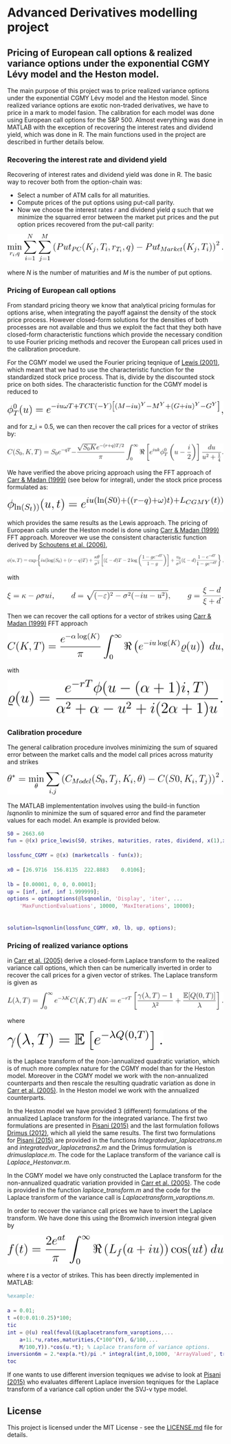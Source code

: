 # Advanced Derivatives modelling project

## Pricing of European call options & realized variance options under the exponential CGMY Lévy model and the Heston model.

The main purpose of this project was to price realized variance options under the exponential CGMY Lévy model and the Heston model. Since realized variance options are exotic non-traded derivatives, we have to price in a mark to model fasion. The calibration for each model was done using European call options for the S&P 500. Almost everything was done in MATLAB with the exception of recovering the interest rates and dividend yield, which was done in R. The main functions used in the project are described in further details below. 

### Recovering the interest rate and dividend yield

Recovering of interest rates and dividend yield was done in R. The basic way to recover both from the option-chain was:

* Select a number of ATM calls for all maturities.
* Compute prices of the put options using put-call parity.
* Now we choose the interest rates *r* and dividend yield *q* such that we minimize the squarred error between the market put prices and the put option prices recovered from the put-call parity:

<img src="images/eq1.svg" />

where *N* is the number of maturities and *M* is the number of put options. 


### Pricing of European call options

From standard pricing theory we know that analytical pricing formulas for options arise, when integrating the payoff against the density of the stock price process. However closed-form solutions for the densities of both processes are not available and thus we exploit the fact that they both have closed-form characteristic functions which provide the necessary condition to use Fourier pricing methods and recover the European call prices used in the calibration procedure. 

For the CGMY model we used the Fourier pricing teqnique of [Lewis (2001)](https://papers.ssrn.com/sol3/papers.cfm?abstract_id=282110), which meant that we had to use the characteristic function for the standardized stock price process. That is, divide by the discounted stock price on both sides. The characteristic function for the CGMY model is reduced to 

<img src="images/eq2.svg" />


and for z_i = 0.5, we can then recover the call prices for a vector of strikes by: 

<img src="images/eq3.svg" />


We have verified the above pricing approach using the FFT approach of [Carr & Madan (1999)](http://homepages.ulb.ac.be/~cazizieh/sp_files/CarrMadan%201998.pdf) (see below for integral), under the stock price process formulated as:

<img src="images/eq4.svg" />


which provides the same results as the Lewis approach. The pricing of European calls under the Heston model is done using [Carr & Madan (1999)](http://homepages.ulb.ac.be/~cazizieh/sp_files/CarrMadan%201998.pdf) FFT approach. Moreover we use the consistent characteristic function derived by [Schoutens et al. (2006)](https://perswww.kuleuven.be/~u0009713/ScSiTi03.pdf), 

<img src="images/eq5.svg" />


with 

<img src="images/eq6.svg" />


Then we can recover the call options for a vector of strikes using [Carr & Madan (1999)](http://homepages.ulb.ac.be/~cazizieh/sp_files/CarrMadan%201998.pdf) FFT approach

<img src="images/eq7.svg" />


with

<img src="images/eq8.svg" />




### Calibration procedure
The general calibration procedure involves minimizing the sum of squared error between the market calls and the model call prices across maturity and strikes 

<img src="images/eq9.svg" />


The MATLAB implemententation involves using the build-in function *lsqnonlin* to minimize the sum of squared error and find the parameter values for each model. An example is provided below.

```matlab
S0 = 2663.60
fun = @(x) price_lewis(S0, strikes, maturities, rates, dividend, x(1),x(2),x(3),x(4));

lossfunc_CGMY = @(x) (marketcalls - fun(x));

x0 = [26.9716  156.8135  222.8883    0.0106];

lb = [0.00001, 0, 0, 0.0001];
up = [inf, inf, inf 1.999999];
options = optimoptions(@lsqnonlin, 'Display', 'iter', ...
    'MaxFunctionEvaluations', 10000, 'MaxIterations', 10000);


solution=lsqnonlin(lossfunc_CGMY, x0, lb, up, options);

```


### Pricing of realized variance options 
in [Carr et al. (2005)](https://link.springer.com/article/10.1007/s00780-005-0155-x) derive a closed-form Laplace transform to the realized variance call options, which then can be numerically inverted in order to recover the call prices for a given vector of strikes. The Laplace transform is given as

<img src="images/eq10.svg" />


where 

<img src="images/eq11.svg" />


is the Laplace transform of the (non-)annualized quadratic variation, which is of much more complex nature for the CGMY model than for the Heston model. Moreover in the CGMY model we work with the non-annualized counterparts and then rescale the resulting quadratic variation as done in [Carr et al. (2005)](https://link.springer.com/article/10.1007/s00780-005-0155-x). In the Heston model we work with the annualized counterparts. 

In the Heston model we have provided 3 (different) formulations of the annualized Laplace transform for the integrated variance. The first two formulations are presented in [Pisani (2015)](http://pure.au.dk/portal/files/98446744/Camilla_Pisani_PhD_thesis.pdf) and the last formulation follows [Drimus (2012)](https://www.tandfonline.com/doi/full/10.1080/14697688.2011.565789), which all yield the same results. The first two formulations for [Pisani (2015)](http://pure.au.dk/portal/files/98446744/Camilla_Pisani_PhD_thesis.pdf) are provided in the functions *Integratedvar_laplacetrans.m* and *integratedvar_laplacetrans2.m* and the Drimus formulation is *drimuslaplace.m*. The code for the Laplace transform of the variance call is *Laplace_Hestonvar.m*. 

In the CGMY model we have only constructed the Laplace transform for the non-annualized quadratic variation provided in [Carr et al. (2005)](https://link.springer.com/article/10.1007/s00780-005-0155-x). The code is provided in the function *laplace_transform.m* and the code for the Laplace transform of the variance call is *Laplacetransform_varoptions.m*. 


In order to recover the variance call prices we have to invert the Laplace transform. We have done this using the Bromwich inversion integral given by 

<img src="images/eq12.svg" />


where *t* is a vector of strikes. This has been directly implemented in MATLAB:

```matlab
%example: 

a = 0.01; 
t =(0:0.01:0.25)*100; 
tic
int = @(u) real(feval(@Laplacetransform_varoptions,...
    a+1i.*u,rates,maturities,C*100^(Y), G/100,...
    M/100,Y)).*cos(u.*t); % Laplace transform of variance options. 
inversion6m = 2.*exp(a.*t)/pi .* integral(int,0,1000, 'ArrayValued', true); % Bromwich integral
toc

```

If one wants to use different inversion teqniques we advise to look at [Pisani (2015)](http://pure.au.dk/portal/files/98446744/Camilla_Pisani_PhD_thesis.pdf) who evaluates different Laplace inversion teqniques for the Laplace transform of a variance call option under the SVJ-v type model. 


## License

This project is licensed under the MIT License - see the [LICENSE.md](LICENSE.md) file for details.
